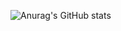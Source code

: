 ![Anurag's GitHub stats](https://github-readme-stats.vercel.app/api?username=KentaKK&show_icons=true&theme=radical&title_color=#009900&text_color=#009900&icon_color=#009900&bg_color=0d1117)
